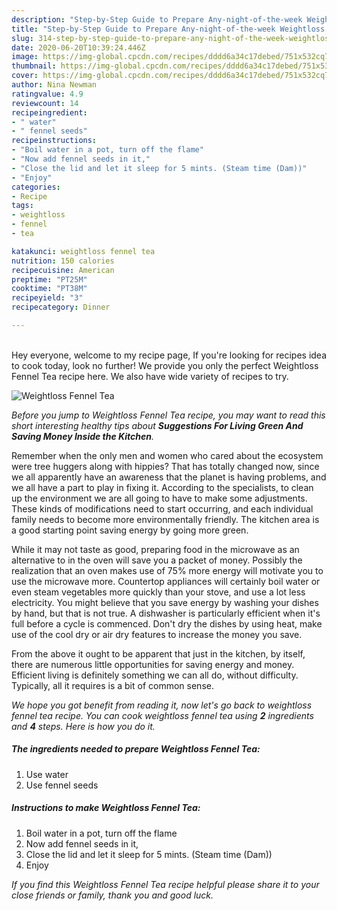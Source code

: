 ```yaml
---
description: "Step-by-Step Guide to Prepare Any-night-of-the-week Weightloss Fennel Tea"
title: "Step-by-Step Guide to Prepare Any-night-of-the-week Weightloss Fennel Tea"
slug: 314-step-by-step-guide-to-prepare-any-night-of-the-week-weightloss-fennel-tea
date: 2020-06-20T10:39:24.446Z
image: https://img-global.cpcdn.com/recipes/dddd6a34c17debed/751x532cq70/weightloss-fennel-tea-recipe-main-photo.jpg
thumbnail: https://img-global.cpcdn.com/recipes/dddd6a34c17debed/751x532cq70/weightloss-fennel-tea-recipe-main-photo.jpg
cover: https://img-global.cpcdn.com/recipes/dddd6a34c17debed/751x532cq70/weightloss-fennel-tea-recipe-main-photo.jpg
author: Nina Newman
ratingvalue: 4.9
reviewcount: 14
recipeingredient:
- " water"
- " fennel seeds"
recipeinstructions:
- "Boil water in a pot, turn off the flame"
- "Now add fennel seeds in it,"
- "Close the lid and let it sleep for 5 mints. (Steam time (Dam))"
- "Enjoy"
categories:
- Recipe
tags:
- weightloss
- fennel
- tea

katakunci: weightloss fennel tea 
nutrition: 150 calories
recipecuisine: American
preptime: "PT25M"
cooktime: "PT38M"
recipeyield: "3"
recipecategory: Dinner

---
```

<br>
Hey everyone, welcome to my recipe page, If you're looking for recipes idea to cook today, look no further! We provide you only the perfect Weightloss Fennel Tea recipe here. We also have wide variety of recipes to try.
<br>


![Weightloss Fennel Tea](https://img-global.cpcdn.com/recipes/dddd6a34c17debed/751x532cq70/weightloss-fennel-tea-recipe-main-photo.jpg)

<i>Before you jump to Weightloss Fennel Tea recipe, you may want to read this short interesting healthy tips about 
<strong>Suggestions For Living Green And Saving Money Inside the Kitchen</strong>.</i>
</br>

Remember when the only men and women who cared about the ecosystem were tree huggers along with hippies? That has totally changed now, since we all apparently have an awareness that the planet is having problems, and we all have a part to play in fixing it. According to the specialists, to clean up the environment we are all going to have to make some adjustments. These kinds of modifications need to start occurring, and each individual family needs to become more environmentally friendly. The kitchen area is a good starting point saving energy by going more green.

While it may not taste as good, preparing food in the microwave as an alternative to in the oven will save you a packet of money. Possibly the realization that an oven makes use of 75% more energy will motivate you to use the microwave more. Countertop appliances will certainly boil water or even steam vegetables more quickly than your stove, and use a lot less electricity. You might believe that you save energy by washing your dishes by hand, but that is not true. A dishwasher is particularly efficient when it's full before a cycle is commenced. Don't dry the dishes by using heat, make use of the cool dry or air dry features to increase the money you save.

From the above it ought to be apparent that just in the kitchen, by itself, there are numerous little opportunities for saving energy and money. Efficient living is definitely something we can all do, without difficulty. Typically, all it requires is a bit of common sense.


<i>We hope you got benefit from reading it, now let's go back to weightloss fennel tea recipe. You can cook weightloss fennel tea using <strong>2</strong> ingredients and <strong>4</strong> steps. Here is how you do it.
</i>

##### The ingredients needed to prepare Weightloss Fennel Tea:

1. Use  water
1. Use  fennel seeds


##### Instructions to make Weightloss Fennel Tea:

1. Boil water in a pot, turn off the flame
1. Now add fennel seeds in it,
1. Close the lid and let it sleep for 5 mints. (Steam time (Dam))
1. Enjoy


<i>If you find this Weightloss Fennel Tea recipe helpful please share it to your close friends or family, thank you and good luck.</i>
